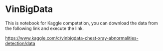 # VinBigData

This is notebook for Kaggle competetion, you can download the data from the following link and execute the link.

https://www.kaggle.com/c/vinbigdata-chest-xray-abnormalities-detection/data


